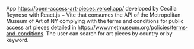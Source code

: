 App https://open-access-art-pieces.vercel.app/ developed by Cecilia Reynoso with React.js + Vite that consumes the API of the Metropolitan Museum of Art of NY complying with the terms and conditions for public access art pieces detailed in https://www.metmuseum.org/policies/terms-and-conditions.  The user can search for art pieces by country or by keyword.
